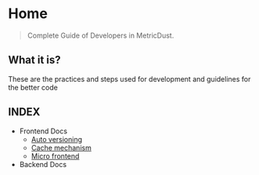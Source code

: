# Home

> Complete Guide of Developers in MetricDust.

## What it is?

These are the practices and steps used for development and guidelines for the better code

## INDEX

-   Frontend Docs
    -   [Auto versioning](/frontend/auto_version.md)
    -   [Cache mechanism](/frontend/caching.md)
    -   [Micro frontend](/error.md)
-   Backend Docs

